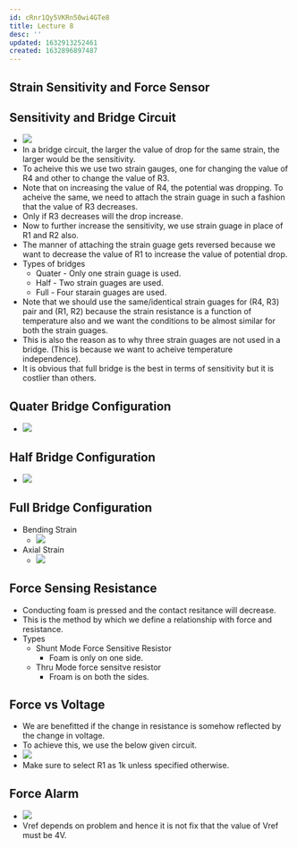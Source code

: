 ```yaml
---
id: cRnr1Qy5VKRn50wi4GTe8
title: Lecture 8
desc: ''
updated: 1632913252461
created: 1632896897487
---
```


## Strain Sensitivity and Force Sensor

## Sensitivity and Bridge Circuit

- ![](/assets/images/2021-09-29-15-47-15.png)
- In a bridge circuit, the larger the value of drop for the same strain, the larger would be the sensitivity.
- To acheive this we use two strain gauges, one for changing the value of R4 and other to change the value of R3.
- Note that on increasing the value of R4, the potential was dropping. To acheive the same, we need to attach the strain guage in such a fashion that the value of R3 decreases.
- Only if R3 decreases will the drop increase.
- Now to further increase the sensitivity, we use strain guage in place of R1 and R2 also.
- The manner of attaching the strain guage gets reversed because we want to decrease the value of R1 to increase the value of potential drop.
- Types of bridges
  - Quater - Only one strain guage is used.
  - Half - Two strain guages are used.
  - Full - Four starain guages are used.
- Note that we should use the same/identical strain guages for (R4, R3) pair and (R1, R2) because the strain resistance is a function of temperature also and we want the conditions to be almost similar for both the strain guages.
- This is also the reason as to why three strain guages are not used in a bridge. (This is because we want to acheive temperature independence).
- It is obvious that full bridge is the best in terms of sensitivity but it is costlier than others.

## Quater Bridge Configuration

- ![](/assets/images/2021-09-29-16-30-21.png)

## Half Bridge Configuration

- ![](/assets/images/2021-09-29-16-32-36.png)

## Full Bridge Configuration

- Bending Strain
  - ![](/assets/images/2021-09-29-16-34-20.png)
- Axial Strain
  - ![](/assets/images/2021-09-29-16-35-18.png)

## Force Sensing Resistance

- Conducting foam is pressed and the contact resitance will decrease.
- This is the method by which we define a relationship with force and resistance.
- Types
  - Shunt Mode Force Sensitive Resistor
    - Foam is only on one side.
  - Thru Mode force sensitve resistor
    - Froam is on both the sides.

## Force vs Voltage

- We are benefitted if the change in resistance is somehow reflected by the change in voltage.
- To achieve this, we use the below given circuit.
- ![](/assets/images/2021-09-29-16-45-49.png)
- Make sure to select R1 as 1k unless specified otherwise.

## Force Alarm

- ![](/assets/images/2021-09-29-16-47-54.png)
- Vref depends on problem and hence it is not fix that the value of Vref must be 4V.

